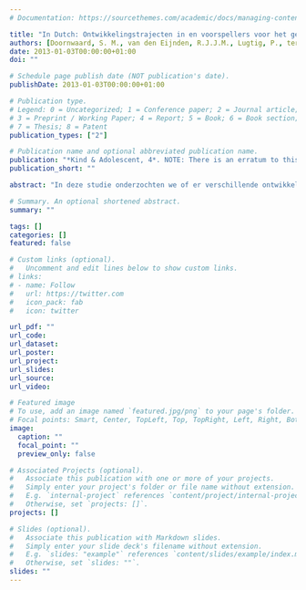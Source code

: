 ```yaml
---
# Documentation: https://sourcethemes.com/academic/docs/managing-content/

title: "In Dutch: Ontwikkelingstrajecten in en voorspellers voor het gebruik van seksueel expliciet internetmateriaal"
authors: [Doornwaard, S. M., van den Eijnden, R.J.J.M., Lugtig, P., ter Bogt, T.F.M., and Overbeek, G.]
date: 2013-01-03T00:00:00+01:00
doi: ""

# Schedule page publish date (NOT publication's date).
publishDate: 2013-01-03T00:00:00+01:00

# Publication type.
# Legend: 0 = Uncategorized; 1 = Conference paper; 2 = Journal article;
# 3 = Preprint / Working Paper; 4 = Report; 5 = Book; 6 = Book section;
# 7 = Thesis; 8 = Patent
publication_types: ["2"]

# Publication name and optional abbreviated publication name.
publication: "*Kind & Adolescent, 4*. NOTE: There is an erratum to this article posted here: doi:10.1007/s12453-012-0029-x"
publication_short: ""

abstract: "In deze studie onderzochten we of er verschillende ontwikkelingstrajecten bestaan in het gebruik van seksueel expliciet internetmateriaal (seim) van adolescenten en welke factoren voorspellend zijn voor deze trajecten. Een combinatie van latente klasseanalyse met groeicurves en multinominale regressieanalyse werd toegepast op 4-wave longitudinale gegevens van 441 adolescenten. Onder jongens waren vier ontwikkelingstrajecten in seim-gebruik te onderscheiden: ‘Stabiel geen/weinig gebruik’, ‘Sterk toenemend gebruik’, ‘Licht afnemend gebruik’ en ‘Stabiel veel gebruik’. Voor meisjes werd slechts één traject ‘Stabiel geen/weinig gebruik’ gevonden. Jongens in trajecten gekenmerkt door een hogere mate van seim-gebruik bleken bij de aanvang van de studie meer seksueel permissief en seksueel geïnteresseerd, zij communiceerden vaker met hun ouders over seks, konden vaker in privacy internetten en hadden een hogere realiteitsperceptie ten aanzien van seksuele media vergeleken met jongens in het traject ‘Stabiel geen/weinig gebruik’."

# Summary. An optional shortened abstract.
summary: ""

tags: []
categories: []
featured: false

# Custom links (optional).
#   Uncomment and edit lines below to show custom links.
# links:
# - name: Follow
#   url: https://twitter.com
#   icon_pack: fab
#   icon: twitter

url_pdf: ""
url_code:
url_dataset:
url_poster:
url_project:
url_slides:
url_source:
url_video:

# Featured image
# To use, add an image named `featured.jpg/png` to your page's folder. 
# Focal points: Smart, Center, TopLeft, Top, TopRight, Left, Right, BottomLeft, Bottom, BottomRight.
image:
  caption: ""
  focal_point: ""
  preview_only: false

# Associated Projects (optional).
#   Associate this publication with one or more of your projects.
#   Simply enter your project's folder or file name without extension.
#   E.g. `internal-project` references `content/project/internal-project/index.md`.
#   Otherwise, set `projects: []`.
projects: []

# Slides (optional).
#   Associate this publication with Markdown slides.
#   Simply enter your slide deck's filename without extension.
#   E.g. `slides: "example"` references `content/slides/example/index.md`.
#   Otherwise, set `slides: ""`.
slides: ""
---
```

